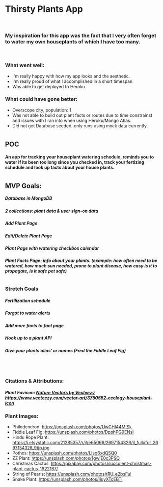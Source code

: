 # **Thirsty Plants App**
<br/>

### My inspiration for this app was the fact that I very often forget to water my own houseplants of which I have too many. 
<br/>

### What went well:
- I'm really happy with how my app looks and the aesthetic.
- I'm really proud of what I accomplished in a short timespan.
- Was able to get deployed to Heroku

### What could have gone better:
- Overscope city, population: 1
- Was not able to build out plant facts or routes due to time constrainst and issues with I ran into when using Heroku/Mongo Atlas.
- Did not get Database seeded, only runs using mock data currently.

#
#
## POC
#### An app for tracking your houseplant watering schedule, reminds you to water if its been too long since you checked in, track your fertizing schedule and look up facts about your house plants.
#
## MVP Goals:
##### Database in MongoDB
##### 2 collections: plant data & user sign-on data
##### Add Plant Page
##### Edit/Delete Plant Page
##### Plant Page with watering checkbox calendar
##### Plant Facts Page: info about your plants. (example: how often need to be watered, how much sun needed, prone to plant disease, how easy is it to propagate, is it safe pet safe)
#
### Stretch Goals
##### Fertilization schedule
##### Forgot to water alerts
##### Add more facts to fact page
##### Hook up to a plant API
##### Give your plants alias' or names (Fred the Fiddle Leaf Fig)
<br/>
<br/>

### Citations & Attributions:
##### Plant Favicon: <a href="https://www.vecteezy.com/free-vector/nature">Nature Vectors by Vecteezy</a> https://www.vecteezy.com/vector-art/3750552-ecology-houseplant-icon

### Plant Images:
-  Philodendron: https://unsplash.com/photos/UwGHI44MlSk
-  Fiddle Leaf Fig: https://unsplash.com/photos/DpphPG9ENsI
- Hindu Rope Plant: https://i.etsystatic.com/21285357/r/il/e65066/2697154326/il_fullxfull.2697154326_9tjp.jpg
- Pothos: https://unsplash.com/photos/LIsg6xdQSQ0
- ZZ Plant: https://unsplash.com/photos/1gwjE0c3PSQ
- Christmas Cactus: https://pixabay.com/photos/succulent-christmas-plant-cactus-1922167/
- String of Pearls: https://unsplash.com/photos/tRU_e2bsFuI
- Snake Plant: https://unsplash.com/photos/iIuyXTcEBTI



